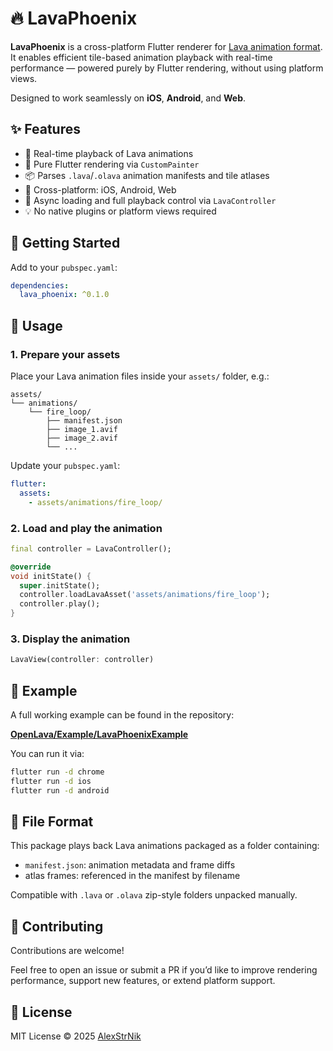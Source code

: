 # 🔥 LavaPhoenix

**LavaPhoenix** is a cross-platform Flutter renderer for [Lava animation format](https://github.com/OpenLavaFormat/OpenLava). It enables efficient tile-based animation playback with real-time performance — powered purely by Flutter rendering, without using platform views.

Designed to work seamlessly on **iOS**, **Android**, and **Web**.

## ✨ Features

- 🔁 Real-time playback of Lava animations
- 🎨 Pure Flutter rendering via `CustomPainter`
- 📦 Parses `.lava`/`.olava` animation manifests and tile atlases
- 📱 Cross-platform: iOS, Android, Web
- 🧵 Async loading and full playback control via `LavaController`
- 💡 No native plugins or platform views required

## 🚀 Getting Started

Add to your `pubspec.yaml`:

```yaml
dependencies:
  lava_phoenix: ^0.1.0
```

## 🧰 Usage

### 1. Prepare your assets

Place your Lava animation files inside your `assets/` folder, e.g.:

```
assets/
└── animations/
    └── fire_loop/
        ├── manifest.json
        ├── image_1.avif
        ├── image_2.avif
        └── ...
```

Update your `pubspec.yaml`:

```yaml
flutter:
  assets:
    - assets/animations/fire_loop/
```

### 2. Load and play the animation

```dart
final controller = LavaController();

@override
void initState() {
  super.initState();
  controller.loadLavaAsset('assets/animations/fire_loop');
  controller.play();
}
```

### 3. Display the animation

```dart
LavaView(controller: controller)
```

## 📸 Example

A full working example can be found in the repository:

[**OpenLava/Example/LavaPhoenixExample**](https://github.com/OpenLavaFormat/OpenLava/tree/main/Example/LavaPhoenixExample)

You can run it via:

```sh
flutter run -d chrome
flutter run -d ios
flutter run -d android
```

## 📂 File Format

This package plays back Lava animations packaged as a folder containing:

- `manifest.json`: animation metadata and frame diffs
- atlas frames: referenced in the manifest by filename

Compatible with `.lava` or `.olava` zip-style folders unpacked manually.

## 🤝 Contributing

Contributions are welcome!

Feel free to open an issue or submit a PR if you’d like to improve rendering performance, support new features, or extend platform support.

## 📄 License

MIT License © 2025 [AlexStrNik](https://github.com/AlexStrNik)
